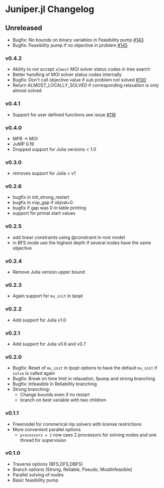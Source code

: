 # Juniper.jl Changelog

## Unreleased
- Bugfix: No bounds on binary variables in Feasibility pump [#143](https://github.com/lanl-ansi/Juniper.jl/issues/143)
- Bugfix: Feasibility pump if no objective in problem [#145](https://github.com/lanl-ansi/Juniper.jl/issues/145)

### v0.4.2
- Ability to not accept `almost` MOI solver status codes in tree search
- Better handling of MOI solver status codes internally
- Bugfix: Don't call objective value if sub problem not solved [#130](https://github.com/lanl-ansi/Juniper.jl/issues/130)
- Return ALMOST_LOCALLY_SOLVED if corresponding relaxation is only almost solved

### v0.4.1
- Support for user defined functions see issue [#118](https://github.com/lanl-ansi/Juniper.jl/issues/118)

### v0.4.0
- MPB -> MOI
- JuMP 0.19
- Dropped support for Julia versions < 1.0

### v0.3.0
- removes support for Julia < v1

### v0.2.6
- bugfix in init_strong_restart
- bugfix in mip_gap if objval=0
- bugfix if gap was 0 in table printing 
- support for primal start values

### v0.2.5
- add linear constraints using @constraint in root model
- in BFS mode use the highest depth if several nodes have the same objective

### v0.2.4
- Remove Julia version upper bound

### v0.2.3
- Again support for `mu_init` in Ipopt

### v0.2.2
- Add support for Julia v1.0

### v0.2.1
- Add support for Julia v0.6 and v0.7

### v0.2.0
- Bugfix: Reset of `mu_init` in Ipopt options to have the default `mu_init` if `solve` is called again
- Bugfix: Break on time limit in relaxation, fpump and strong branching
- Bugfix: Infeasible in Reliability branching
- Strong branching: 
    - Change bounds even if no restart
    - branch on best variable with two children

### v0.1.1
- Freemodel for commerical nlp solvers with license restrictions
- More convenient parallel options 
    - `processors = 2` now uses 2 processors for solving nodes and one thread for supervision

### v0.1.0
- Traverse options (BFS,DFS,DBFS)
- Branch options (Strong, Reliable, Pseudo, MostInfeasible)
- Parallel solving of nodes
- Basic feasibility pump
